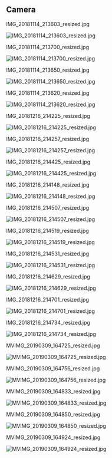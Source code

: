 ## Camera

IMG_20181114_213603_resized.jpg

![IMG_20181114_213603_resized.jpg](imgs_camera/IMG_20181114_213603_resized.jpg)

IMG_20181114_213700_resized.jpg

![IMG_20181114_213700_resized.jpg](imgs_camera/IMG_20181114_213700_resized.jpg)

IMG_20181114_213650_resized.jpg

![IMG_20181114_213650_resized.jpg](imgs_camera/IMG_20181114_213650_resized.jpg)

IMG_20181114_213620_resized.jpg

![IMG_20181114_213620_resized.jpg](imgs_camera/IMG_20181114_213620_resized.jpg)

IMG_20181216_214225_resized.jpg

![IMG_20181216_214225_resized.jpg](imgs_mount/IMG_20181216_214225_resized.jpg)

IMG_20181216_214257_resized.jpg

![IMG_20181216_214257_resized.jpg](imgs_mount/IMG_20181216_214257_resized.jpg)

IMG_20181216_214425_resized.jpg

![IMG_20181216_214425_resized.jpg](imgs_mount/IMG_20181216_214425_resized.jpg)

IMG_20181216_214148_resized.jpg

![IMG_20181216_214148_resized.jpg](imgs_mount/IMG_20181216_214148_resized.jpg)

IMG_20181216_214507_resized.jpg

![IMG_20181216_214507_resized.jpg](imgs_mount/IMG_20181216_214507_resized.jpg)

IMG_20181216_214519_resized.jpg

![IMG_20181216_214519_resized.jpg](imgs_mount/IMG_20181216_214519_resized.jpg)

IMG_20181216_214531_resized.jpg

![IMG_20181216_214531_resized.jpg](imgs_mount/IMG_20181216_214531_resized.jpg)

IMG_20181216_214629_resized.jpg

![IMG_20181216_214629_resized.jpg](imgs_mount/IMG_20181216_214629_resized.jpg)

IMG_20181216_214701_resized.jpg

![IMG_20181216_214701_resized.jpg](imgs_mount/IMG_20181216_214701_resized.jpg)

IMG_20181216_214734_resized.jpg

![IMG_20181216_214734_resized.jpg](imgs_mount/IMG_20181216_214734_resized.jpg)

MVIMG_20190309_164725_resized.jpg

![MVIMG_20190309_164725_resized.jpg](imgs_camera/MVIMG_20190309_164725_resized.jpg)

MVIMG_20190309_164756_resized.jpg

![MVIMG_20190309_164756_resized.jpg](imgs_camera/MVIMG_20190309_164756_resized.jpg)

MVIMG_20190309_164833_resized.jpg

![MVIMG_20190309_164833_resized.jpg](imgs_camera/MVIMG_20190309_164833_resized.jpg)

MVIMG_20190309_164850_resized.jpg

![MVIMG_20190309_164850_resized.jpg](imgs_camera/MVIMG_20190309_164850_resized.jpg)

MVIMG_20190309_164924_resized.jpg

![MVIMG_20190309_164924_resized.jpg](imgs_camera/MVIMG_20190309_164924_resized.jpg)
